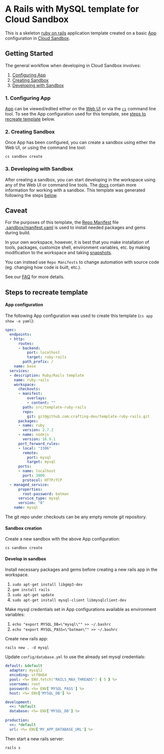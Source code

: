 # A Rails with MySQL template for Cloud Sandbox

This is a skeleton [ruby on rails](https://rubyonrails.org/) application template created on a basic [App](https://crafting.readme.io/docs/app-spec) configuration in [Cloud Sandbox](https://crafting.readme.io/docs/introduction). 

## Getting Started

The general workflow when developing in Cloud Sandbox involves:

1. [Configuring App](https://github.com/crafting-dev/template-ruby-rails#configuring-app)
2. [Creating Sandbox](https://github.com/crafting-dev/template-ruby-rails#creating-sandbox)
3. [Developing with Sandbox](https://github.com/crafting-dev/template-ruby-rails#developing-with-sandbox)

### 1. Configuring App

[App](https://crafting.readme.io/docs/app-spec) can be viewed/edited either on the [Web UI](https://sandboxes.cloud/app) or via the [`cs`](https://sandboxes.cloud/download) command line tool. To see the App configuration used for this template, see [steps to recreate template](https://github.com/crafting-dev/template-ruby-rails#steps-to-recreate-template) below.

### 2. Creating Sandbox

Once App has been configured, you can create a sandbox using either the Web UI, or using the command line tool:

```
cs sandbox create
```

### 3. Developing with Sandbox

After creating a sandbox, you can start developing in the workspace using any of the Web UI or command line tools. The [docs](https://crafting.readme.io/docs/development-in-sandbox) contain more information for working with a sandbox. This template was generated following the steps [below](https://github.com/crafting-dev/template-ruby-rails#steps-to-recreate-template).

## Caveat

For the purposes of this template, the [Repo Manifest](https://crafting.readme.io/docs/repo-manifest) file [.sandbox/manifest.yaml](https://github.com/crafting-dev/template-ruby-rails/blob/master/.sandbox/manifest.yaml) is used to install needed packages and gems during build. 

In your own workspace, however, it is best that you make installation of tools, packages, customize shell, environment variables, etc. by making modification to the workspace and taking [snapshots](https://crafting.readme.io/docs/snapshots). 

You can instead use `Repo Manifests` to change automation with source code (eg. changing how code is built, etc.). 

See our [FAQ](https://crafting.readme.io/docs/frequently-asked-questions) for more details.

## Steps to recreate template

#### App configuration

The following App configuration was used to create this template (`cs app show -o yaml`):

```yaml
spec:
  endpoints:
  - http:
      routes:
      - backend:
          port: localhost
          target: ruby-rails
        path_prefix: /
    name: base
  services:
  - description: Ruby/Rails template
    name: ruby-rails
    workspace:
      checkouts:
      - manifest:
          overlays:
          - content: ""
        path: src/template-ruby-rails
        repo:
          git: git@github.com:crafting-dev/template-ruby-rails.git
      packages:
      - name: ruby
        version: 2.7.2
      - name: nodejs
        version: 16.9.1
      port_forward_rules:
      - local: "3306"
        remote:
          port: mysql
          target: mysql
      ports:
      - name: localhost
        port: 3000
        protocol: HTTP/TCP
  - managed_service:
      properties:
        root-password: batman
      service_type: mysql
      version: "8"
    name: mysql
```

The git repo under checkouts can be any empty remote git repository. 

#### Sandbox creation

Create a new sandbox with the above App configuration:

```
cs sandbox create
```

#### Develop in sandbox

Install necessary packages and gems before creating a new rails app in the workspace.

1. `sudo apt-get install libgmp3-dev`
2. `gem install rails`
3. `sudo apt-get update`
4. `sudo apt-get install mysql-client libmysqlclient-dev`

Make mysql credentials set in App configurations available as environment variables:

1. `echo "export MYSQL_DB=\"mysql\"" >> ~/.bashrc`
2. `echo "export MYSQL_PASS=\"batman\"" >> ~/.bashrc`

Create new rails app:

```
rails new . -d mysql
```

Update `config/database.yml` to use the already set mysql credentials:

```yaml
default: &default
  adapter: mysql2
  encoding: utf8mb4
  pool: <%= ENV.fetch("RAILS_MAX_THREADS") { 5 } %>
  username: root
  password: <%= ENV['MYSQL_PASS'] %>
  host: <%= ENV['MYSQL_DB'] %>

development:
  <<: *default
  database: <%= ENV['MYSQL_DB'] %>
  
production:
  <<: *default
  url: <%= ENV['MY_APP_DATABASE_URL'] %>
```

Then start a new rails server:

```
rails s
```